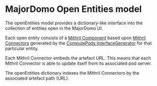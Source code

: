 # MajorDomo Open Entities model

The openEntities model provides a dictionary-like interface into the
collection of entities open in the MajorDomo UI.

Each open entity consists of a [Mithril
Component](https://mithril.js.org/components.html) based upon [Mithril
Connectors](https://github.com/computePods/interfaceGenerator/blob/main/cpig/templates/mithrilConnectors.md)
generated by the [ComputePods
InterfaceGenerator](https://github.com/computePods/interfaceGenerator) for
that particular entity.

Each Mithril Connector embeds the artefact URL. This means that each
Mithril Connector is able to update itself from its associated pod server.

The openEntities dictionary indexes the Mithril Connectors by the
associated artefact path (URL).

